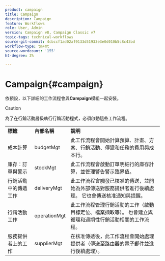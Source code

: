 ```yaml
---
product: campaign
title: Campaign
description: Campaign
feature: Workflows
role: User, Admin
version: Campaign v8, Campaign Classic v7
topic-tags: technical-workflows
source-git-commit: 4cbccf1ad02af9133d51933e3e0d010b5c8c43bd
workflow-type: tm+mt
source-wordcount: '155'
ht-degree: 3%

---
```



# Campaign{#campaign}

依預設，以下詳細的工作流程會與&#x200B;**Campaign**&#x200B;模組一起安裝。

>[!CAUTION]
>
>為了在行銷活動層級執行行銷活動程式，必須啟動這些工作流程。

<table> 
 <tbody> 
  <tr> 
   <td> <strong>標籤</strong><br /> </td> 
   <td> <strong>內部名稱</strong><br /> </td> 
   <td> <strong>說明</strong><br /> </td> 
  </tr> 
  <tr> 
   <td> <span class="uicontrol">成本計算</span> <br /> </td> 
   <td> <span class="uicontrol">budgetMgt</span> <br /> </td> 
   <td> 此工作流程會開始計算預算、計畫、方案、行銷活動、傳遞和任務的費用與成本行。<br /> </td> 
  </tr> 
  <tr> 
   <td> <span class="uicontrol">庫存：訂單與警示</span> <br /> </td> 
   <td> <span class="uicontrol">stockMgt</span> <br /> </td> 
   <td> 此工作流程會啟動訂單明細行的庫存計算，並管理警告警示臨界值。<br /> </td> 
  </tr> 
  <tr> 
   <td> 行銷活動中的傳遞<span class="uicontrol">工作</span> <br /> </td> 
   <td> <span class="uicontrol">deliveryMgt</span> <br /> </td> 
   <td> 此工作流程會觸發已核准的傳送，並開始為外部傳送對服務提供者進行後續處理。 它也會傳送核准通知與提醒。<br /> </td> 
  </tr> 
  <tr> 
   <td> <span class="uicontrol">行銷活動工作</span> <br /> </td> 
   <td> <span class="uicontrol">operationMgt</span> <br /> </td> 
   <td> 此工作流程管理行銷活動的工作（啟動目標定位、檔案擷取等）。 也會建立與循環和週期性行銷活動相關的工作流程。<br /> </td> 
  </tr> 
  <tr> 
   <td> 服務提供者上的<span class="uicontrol">工作</span> <br /> </td> 
   <td> <span class="uicontrol">supplierMgt</span> <br /> </td> 
   <td> 在核准傳遞後，此工作流程會開始處理提供者（傳送至路由器的電子郵件並進行後續處理）。<br /> </td> 
  </tr> 
 </tbody> 
</table>

